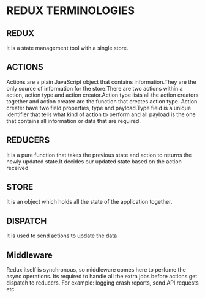 # REDUX TERMINOLOGIES

## REDUX
It is a state management tool with a single store.

## ACTIONS
Actions are a plain JavaScript object that contains information.They are the only source of information for the store.There are two actions within a action, action type and action creator.Action type lists all the action creators together and action creater are the function that creates action type. Action creater have two field properties, type and payload.Type field is a unique identifier that tells what kind of action to perform and all payload is the one that contains all information or data that are required.


## REDUCERS
It is a pure function that takes the previous state and action to returns the newly updated state.It decides our updated state based on the action received.

## STORE
It is an object which holds all the state of the application together.

## DISPATCH
It is used to send actions to update the data

## Middleware
Redux itself is synchronous, so middleware comes here to perfome the async operations. Its required to handle all the extra jobs before actions get dispatch to reducers.
For example: logging crash reports, send API requests etc

